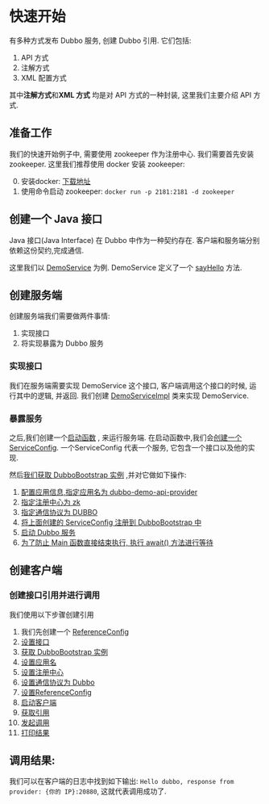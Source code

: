 # 快速开始

有多种方式发布 Dubbo 服务, 创建 Dubbo 引用. 它们包括:

1. API 方式
2. 注解方式
3. XML 配置方式

其中**注解方式**和**XML 方式** 均是对 API 方式的一种封装, 这里我们主要介绍 API 方式.

## 准备工作

我们的快速开始例子中, 需要使用 zookeeper 作为注册中心. 我们需要首先安装 zookeeper. 这里我们推荐使用 docker 安装
zookeeper:

0. 安装docker: [下载地址](https://www.docker.com/products/docker-desktop/)
1. 使用命令启动 zookeeper: `docker run -p 2181:2181 -d zookeeper`

## 创建一个 Java 接口

Java 接口(Java Interface) 在 Dubbo 中作为一种契约存在. 客户端和服务端分别依赖这份契约,完成通信.

这里我们以 [DemoService](../dubbo-demo/dubbo-demo-interface/src/main/java/org/apache/dubbo/demo/DemoService.java#L21)
为例. DemoService
定义了一个 [sayHello](../dubbo-demo/dubbo-demo-interface/src/main/java/org/apache/dubbo/demo/DemoService.java#L23) 方法.

## 创建服务端

创建服务端我们需要做两件事情:

1. 实现接口
2. 将实现暴露为 Dubbo 服务

### 实现接口

我们在服务端需要实现 DemoService 这个接口, 客户端调用这个接口的时候, 运行其中的逻辑, 并返回.
我们创建 [DemoServiceImpl](../dubbo-demo/dubbo-demo-api/dubbo-demo-api-provider/src/main/java/org/apache/dubbo/demo/provider/DemoServiceImpl.java#L27)
类来实现 DemoService.

### 暴露服务

之后,我们创建一个[启动函数](../dubbo-demo/dubbo-demo-api/dubbo-demo-api-provider/src/main/java/org/apache/dubbo/demo/provider/Application.java#L43)
, 来运行服务端.
在启动函数中,我们会[创建一个 ServiceConfig](../dubbo-demo/dubbo-demo-api/dubbo-demo-api-provider/src/main/java/org/apache/dubbo/demo/provider/Application.java#L44).
一个ServiceConfig 代表一个服务, 它包含一个接口以及他的实现.

然后[我们获取 DubboBootstrap 实例](../dubbo-demo/dubbo-demo-api/dubbo-demo-api-provider/src/main/java/org/apache/dubbo/demo/provider/Application.java#L48)
,并对它做如下操作:

1. [配置应用信息,指定应用名为 dubbo-demo-api-provider](../dubbo-demo/dubbo-demo-api/dubbo-demo-api-provider/src/main/java/org/apache/dubbo/demo/provider/Application.java#L49)
2. [指定注册中心为 zk](../dubbo-demo/dubbo-demo-api/dubbo-demo-api-provider/src/main/java/org/apache/dubbo/demo/provider/Application.java#L50)
3. [指定通信协议为 DUBBO](../dubbo-demo/dubbo-demo-api/dubbo-demo-api-provider/src/main/java/org/apache/dubbo/demo/provider/Application.java#L51)
4. [将上面创建的 ServiceConfig 注册到 DubboBootstrap 中](../dubbo-demo/dubbo-demo-api/dubbo-demo-api-provider/src/main/java/org/apache/dubbo/demo/provider/Application.java#L52)
5. [启动 Dubbo 服务](../dubbo-demo/dubbo-demo-api/dubbo-demo-api-provider/src/main/java/org/apache/dubbo/demo/provider/Application.java#L53)
6. [为了防止 Main 函数直接结束执行, 执行 await() 方法进行等待](../dubbo-demo/dubbo-demo-api/dubbo-demo-api-provider/src/main/java/org/apache/dubbo/demo/provider/Application.java#L54)

## 创建客户端

### 创建接口引用并进行调用

我们使用以下步骤创建引用

1. 我们先创建一个 [ReferenceConfig](../dubbo-demo/dubbo-demo-api/dubbo-demo-api-consumer/src/main/java/org/apache/dubbo/demo/consumer/Application.java#L43)
2. [设置接口](../dubbo-demo/dubbo-demo-api/dubbo-demo-api-consumer/src/main/java/org/apache/dubbo/demo/consumer/Application.java#L44)
3. [获取 DubboBootstrap 实例](../dubbo-demo/dubbo-demo-api/dubbo-demo-api-consumer/src/main/java/org/apache/dubbo/demo/consumer/Application.java#L46)
4. [设置应用名](../dubbo-demo/dubbo-demo-api/dubbo-demo-api-consumer/src/main/java/org/apache/dubbo/demo/consumer/Application.java#L47)
5. [设置注册中心](../dubbo-demo/dubbo-demo-api/dubbo-demo-api-consumer/src/main/java/org/apache/dubbo/demo/consumer/Application.java#L48)
6. [设置通信协议为 Dubbo](../dubbo-demo/dubbo-demo-api/dubbo-demo-api-consumer/src/main/java/org/apache/dubbo/demo/consumer/Application.java#L49)
7. [设置ReferenceConfig](../dubbo-demo/dubbo-demo-api/dubbo-demo-api-consumer/src/main/java/org/apache/dubbo/demo/consumer/Application.java#L50)
8. [启动客户端](../dubbo-demo/dubbo-demo-api/dubbo-demo-api-consumer/src/main/java/org/apache/dubbo/demo/consumer/Application.java#L51)
9. [获取引用](../dubbo-demo/dubbo-demo-api/dubbo-demo-api-consumer/src/main/java/org/apache/dubbo/demo/consumer/Application.java#L53)
10. [发起调用](../dubbo-demo/dubbo-demo-api/dubbo-demo-api-consumer/src/main/java/org/apache/dubbo/demo/consumer/Application.java#L54)
11. [打印结果](../dubbo-demo/dubbo-demo-api/dubbo-demo-api-consumer/src/main/java/org/apache/dubbo/demo/consumer/Application.java#L55)

## 调用结果:

我们可以在客户端的日志中找到如下输出: `Hello dubbo, response from provider: {你的 IP}:20880`, 这就代表调用成功了.










